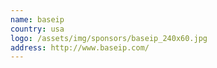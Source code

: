 ```yaml
---
name: baseip
country: usa
logo: /assets/img/sponsors/baseip_240x60.jpg
address: http://www.baseip.com/
---
```


